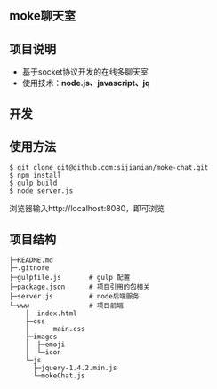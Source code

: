 ## moke聊天室

## 项目说明

- 基于socket协议开发的在线多聊天室
- 使用技术：**node.js、javascript、jq**

## 开发


## 使用方法
~~~
$ git clone git@github.com:sijianian/moke-chat.git
$ npm install
$ gulp build
$ node server.js
~~~
浏览器输入http://localhost:8080，即可浏览

## 项目结构
    ├─README.md
    ├─.gitnore
    ├─gulpfile.js       # gulp 配置
    ├─package.json      # 项目引用的包相关
    ├─server.js         # node后端服务
    └─www               # 项目前端
        │  index.html
        ├─css
        │      main.css
        ├─images
        │  ├─emoji
        │  └─icon        
        └─js
          ├─jquery-1.4.2.min.js
          └─mokeChat.js